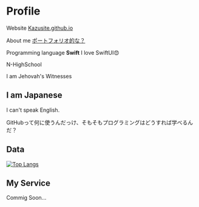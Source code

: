 # Profile

Website [Kazusite.github.io](https://Kazusite.github.io/)

About me [ポートフォリオ的な？](https://kazusite.github.io/aboutme/)

Programming language **Swift**     I love SwiftUI:heart_eyes:

N-HighSchool

I am Jehovah's Witnesses

## I am Japanese

I can't speak English.

GitHubって何に使うんだっけ、そもそもプログラミングはどうすれば学べるんだ？

## Data

[![Top Langs](https://github-readme-stats.vercel.app/api/top-langs/?username=Kondo-Kazushi)](https://github.com/anuraghazra/github-readme-stats)

## My Service

Commig Soon...
